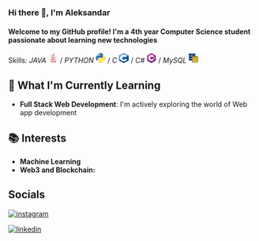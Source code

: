 ### Hi there 👋, I'm Aleksandar
#### Welcome to my GitHub profile! I'm a 4th year Computer Science student passionate about learning new technologies 

 Skills: *JAVA* <img src="https://github.com/AleksandarDrljaca/AleksandarDrljaca/blob/main/java_919854.png" width="20" height="20" > / *PYTHON* <img src="https://github.com/AleksandarDrljaca/AleksandarDrljaca/blob/main/python_5968350.png" width="20" height="20" > / *C*  <img src="https://github.com/AleksandarDrljaca/AleksandarDrljaca/blob/main/c.png" width="20" height="20" > / *C#*  <img src="https://github.com/AleksandarDrljaca/AleksandarDrljaca/blob/main/c-sharp.png" width="20" height="20" > / *MySQL* <img src="https://github.com/AleksandarDrljaca/AleksandarDrljaca/blob/main/database-storage_2906274.png" width="20" height="20" >


## 🌱 What I'm Currently Learning

- **Full Stack Web Development**: I'm actively exploring the world of Web app development

## 📚 Interests
- **Machine Learning**
- **Web3 and Blockchain:**

## Socials
[<img src='https://cdn.jsdelivr.net/npm/simple-icons@3.0.1/icons/instagram.svg' alt='instagram' height='40'>](https://www.instagram.com/drljaca_aleksandar/)  

[<img src='https://cdn.jsdelivr.net/npm/simple-icons@3.0.1/icons/linkedin.svg' alt='linkedin' height='40'>](https://www.linkedin.com/in/aleksandardrljaca/)  

